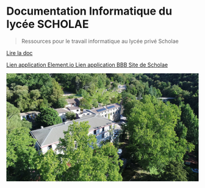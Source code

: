 

# Documentation Informatique du lycée SCHOLAE 
<!-- ![logo](_media/logo.png) -->

> Ressources pour le travail informatique au lycée privé Scholae

<span class="btn-plein">[<i class="fa fa-book" aria-hidden="true"></i> Lire la doc](#main)</span>

[Lien application Element.io <i class="fa fa-external-link" aria-hidden="true"></i>](https://app.element.io/)
[Lien application BBB <i class="fa fa-external-link" aria-hidden="true"></i>](https://visio.microlinux.fr/b)
[Site de Scholae <i class="fa fa-external-link" aria-hidden="true"></i>](https://scholae.fr)

![](_media/scholae-vue-03.webp)